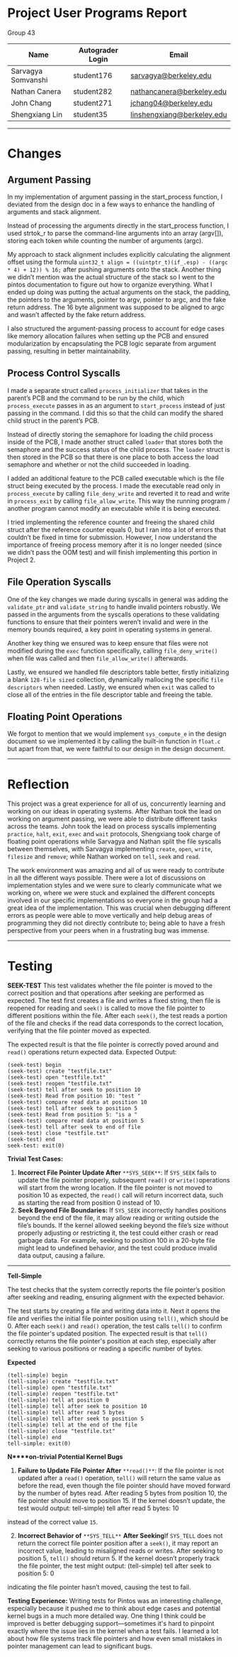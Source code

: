 # Project User Programs Report
Group 43

| Name               | Autograder Login | Email                      |
| ------------------ | ---------------- | -------------------------- |
| Sarvagya Somvanshi | student176       | sarvagya@berkeley.edu      |
| Nathan Canera      | student282       | nathancanera@berkeley.edu  |
| John Chang         | student271       | jchang04@berkeley.edu      |
| Shengxiang Lin     | student35        | linshengxiang@berkeley.edu |

----------
# Changes
## Argument Passing

In my implementation of argument passing in the start_process function, I deviated from the design doc in a few ways to enhance the handling of arguments and stack alignment.

Instead of processing the arguments directly in the start_process function, I used strtok_r to parse the command-line arguments into an array (argv[]), storing each token while counting the number of arguments (argc).

My approach to stack alignment includes explicitly calculating the alignment offset using the formula `uint32_t align = ((uintptr_t)(if_.esp) - ((argc * 4) + 12)) % 16;` after pushing arguments onto the stack. Another thing we didn’t mention was the actual structure of the stack so I went to the pintos documentation to figure out how to organize everything. What I ended up doing was putting the actual arguments on the stack, the padding, the pointers to the arguments, pointer to argv, pointer to argc, and the fake return address. The 16 byte alignment was supposed to be aligned to argc and wasn’t affected by the fake return address. 

I also structured the argument-passing process to account for edge cases like memory allocation failures when setting up the PCB and ensured modularization by encapsulating the PCB logic separate from argument passing, resulting in better maintainability.

## Process Control Syscalls

I made a separate struct called `process_initializer` that takes in the parent’s PCB and the command to be run by the child, which `process_execute` passes in as an argument to `start_process` instead of just passing in the command. I did this so that the child can modify the shared child struct in the parent’s PCB. 

Instead of directly storing the semaphore for loading the child process inside of the PCB, I made another struct called `loader` that stores both the semaphore and the success status of the child process. The `loader` struct is then stored in the PCB so that there is one place to both access the load semaphore and whether or not the child succeeded in loading. 

I added an additional feature to the PCB called executable which is the file struct being executed by the process. I made the executable read only in `process_execute` by calling `file_deny_write` and reverted it to read and write in `process_exit` by calling `file_allow_write`. This way the running program / another program cannot modify an executable while it is being executed. 

I tried implementing the reference counter and freeing the shared child struct after the reference counter equals 0, but I ran into a lot of errors that couldn’t be fixed in time for submission. However, I now understand the importance of freeing process memory after it is no longer needed (since we didn’t pass the OOM test) and will finish implementing this portion in Project 2. 

## File Operation Syscalls

One of the key changes we made during syscalls in general was adding the `validate_ptr` and `validate_string` to handle invalid pointers robustly. We passed in the arguments from the syscalls operations to these validating functions to ensure that their pointers weren’t invalid and were in the memory bounds required, a key point in operating systems in general.

Another key thing we ensured was to keep ensure that files were not modified during the `exec` function specifically, calling  `file_deny_write()` when file was called and then `file_allow_write()` afterwards.

Lastly, we ensured we handled file descriptors table better, firstly initializing a blank `128-file sized` collection, dynamically mallocing the specific `file descriptors` when needed. Lastly, we ensured when `exit` was called to close all of the entries in the file descriptor table and freeing the table.

## Floating Point Operations

We forgot to mention that we would implement `sys_compute_e` in the design document so we implemented it by calling the built-in function in `float.c` but apart from that, we were faithful to our design in the design document.

----------
# Reflection

This project was a great experience for all of us, concurrently learning and working on our ideas in operating systems. After Nathan took the lead on working on argument passing, we were able to distribute different tasks across the teams. John took the lead on process syscalls implementing `practice`, `halt`, `exit`, `exec` and `wait` protocols, Shengxiang took charge of floating point operations while Sarvagya and Nathan split the file syscalls between themselves, with Sarvagya implementing `create`, `open`, `write`, `filesize` and `remove`; while Nathan worked on `tell`, `seek` and `read`.

The work environment was amazing and all of us were ready to contribute in all the different ways possible. There were a lot of discussions on implementation styles and we were sure to clearly communicate what we working on, where we were stuck and explained the different concepts involved in our specific implementations so everyone in the group had a great idea of the implementation. This was crucial when debugging different errors as people were able to move vertically and help debug areas of programming they did not directly contribute to; being able to have a fresh perspective from your peers when in a frustrating bug was immense.

----------
# Testing

**SEEK-TEST**
This test validates whether the file pointer is moved to the correct position and that operations after seeking are performed as expected. The test first creates a file and writes a fixed string, then file is reopened for reading and `seek()` is called to move the file pointer to different positions within the file. After each `seek()`, the test reads a portion of the file and checks if the read data corresponds to the correct location, verifying that the file pointer moved as expected.

The expected result is that the file pointer is correctly poved around and `read()` operations return expected data.
Expected Output:

    (seek-test) begin
    (seek-test) create "testfile.txt"
    (seek-test) open "testfile.txt"
    (seek-test) reopen "testfile.txt"
    (seek-test) tell after seek to position 10
    (seek-test) Read from position 10: "test "
    (seek-test) compare read data at position 10
    (seek-test) tell after seek to position 5
    (seek-test) Read from position 5: "is a "
    (seek-test) compare read data at position 5
    (seek-test) tell after seek to end of file
    (seek-test) close "testfile.txt"
    (seek-test) end
    seek-test: exit(0)


**Trivial Test Cases:**

1. **Incorrect File Pointer Update After** `**SYS_SEEK**`: If `SYS_SEEK` fails to update the file pointer properly, subsequent `read()` or `write()`operations will start from the wrong location. If the file pointer is not moved to position 10 as expected, the `read()` call will return incorrect data, such as starting the read from position 0 instead of 10. 
2. **Seek Beyond File Boundaries:** If `SYS_SEEK` incorrectly handles positions beyond the end of the file, it may allow reading or writing outside the file’s bounds. If the kernel allowed seeking beyond the file’s size without properly adjusting or restricting it, the test could either crash or read garbage data. For example, seeking to position 100 in a 20-byte file might lead to undefined behavior, and the test could produce invalid data output, causing a failure.
----------

**Tell-Simple**

The test checks that the system correctly reports the file pointer’s position after seeking and reading, ensuring alignment with the expected behavior.

The test starts by creating a file and writing data into it. Next it opens the file and verifies the initial file pointer position using `tell()`, which should be 0. After each `seek()` and `read()` operation, the test calls `tell()` to confirm the file pointer's updated position. The expected result is that `tell()` correctly returns the file pointer's position at each step, especially after seeking to various positions or reading a specific number of bytes.

**Expected** 


    (tell-simple) begin
    (tell-simple) create "testfile.txt"
    (tell-simple) open "testfile.txt"
    (tell-simple) reopen "testfile.txt"
    (tell-simple) tell at position 0
    (tell-simple) tell after seek to position 10
    (tell-simple) tell after read 5 bytes
    (tell-simple) tell after seek to position 5
    (tell-simple) tell at the end of the file
    (tell-simple) close "testfile.txt"
    (tell-simple) end
    tell-simple: exit(0)

**N****on-trivial Potential Kernel Bugs** 

1. **Failure to Update File Pointer After** `**read()**`: If the file pointer is not updated after a `read()` operation, `tell()` will return the same value as before the read, even though the file pointer should have moved forward by the number of bytes read. After reading 5 bytes from position 10, the file pointer should move to position 15. If the kernel doesn’t update, the test would output:
    tell-simple) tell after read 5 bytes: 10

instead of the correct value `15`.


2. **Incorrect Behavior of** `**SYS_TELL**` **After Seeking**If `SYS_TELL` does not return the correct file pointer position after a `seek()`, it may report an incorrect value, leading to misaligned reads or writes. After seeking to position 5, `tell()` should return 5. If the kernel doesn’t properly track the file pointer, the test might output:
    (tell-simple) tell after seek to position 5: 0

indicating the file pointer hasn’t moved, causing the test to fail.


**Testing Experience:**
Writing tests for Pintos was an interesting challenge, especially because it pushed me to think about edge cases and potential kernel bugs in a much more detailed way. One thing I think could be improved is better debugging support—sometimes it's hard to pinpoint exactly where the issue lies in the kernel when a test fails. I learned a lot about how file systems track file pointers and how even small mistakes in pointer management can lead to significant bugs.

